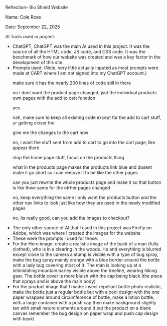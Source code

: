<p>Reflection- Bio Shield Website</p>
<p>Name: Cole Rose</p>
<p>Date: September 22, 2025</p>
<div></div>
<p>AI Tools used in project:</p>
<ul>
<li>ChatGPT, ChatGPT was the main AI used in this project. It was the source of all the HTML code, JS code, and CSS code. It was the benchmark of how our website was created and was a key factor in the development of this site.</li>
<li> Prompts used: (Note, very little actually inputed as most prompts were made at CART where I am not signed into my ChatGPT account.)

make sure it has the nearly 200 lines of code still in there

no i dont want the product page changed, jsut the individual products own pages with the add to cart function

yes

nah, make sure to keep all existing code except for the add to cart stuff, ur getting closer tho

give me the changes to the cart now

no, i want the stuff sent from add to cart to go into the cart page, like appear there

stop the home page stuff, focus on the products thing

what in the products page makes the products link blue and dosent make it go short so i can remove it to be like the other pages

can you just rewrite the whole products page and make it so that button is like thwe same for the otrher pages changed

no, keep everything the same i only want the products button and the other nav links to look just like how they are used in the newly modified pages

no, its really good, can you add the images to checkout?</li>
<li>The only other source of AI that I used in this project was Firefly on Adobe, which was where I created the images for the website</li>
<li>These were the prompts I used for those:</li>
<li>For the Hero image: create a realistic image of the back of a man  (fully clothed), who is in a clearing in the woods. He and everything is blurred except close to the camera a stump is visible with a type of bug spray, make the bug spray mainly orange with a blue border around the bottle with a lady bug covering most of it. The man is looking up at a intimidating mountain barley visible above the treeline, wearing hiking gear. The bottle cover is more bluish  with the cap being black (the piece that sprays and is above the main body)</li>
<li>For the product image that I made: insect repellant bottle photo realistic, make the bottle just a regular bottle but with a cool design with the one paper wrapped around circumference of bottle, make a lotion bottle, with a large container with a push cap then make background slightly tan with small nature elements around it put the product on a blank canvas  remember the bug design on paper wrap and push cap design with beak\</li>
